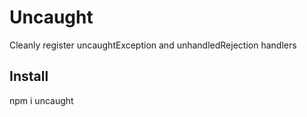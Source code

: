 # Uncaught

Cleanly register uncaughtException and unhandledRejection handlers

## Install

npm i uncaught
